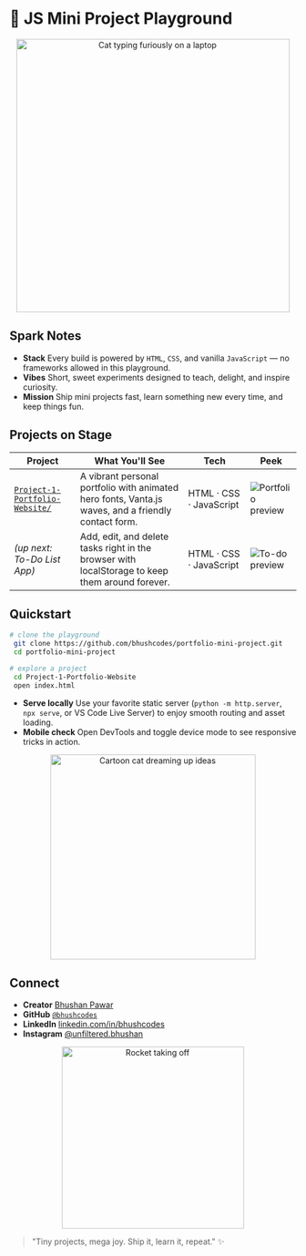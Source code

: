 # 🎉 JS Mini Project Playground

<p align="center">
  <img src="https://media.giphy.com/media/JIX9t2j0ZTN9S/giphy.gif" alt="Cat typing furiously on a laptop" width="480" />
</p>

## Spark Notes
- **Stack** Every build is powered by `HTML`, `CSS`, and vanilla `JavaScript` — no frameworks allowed in this playground.
- **Vibes** Short, sweet experiments designed to teach, delight, and inspire curiosity.
- **Mission** Ship mini projects fast, learn something new every time, and keep things fun.

## Projects on Stage
| Project | What You'll See | Tech | Peek |
| --- | --- | --- | --- |
| [`Project-1-Portfolio-Website/`](Project-1-Portfolio-Website/) | A vibrant personal portfolio with animated hero fonts, Vanta.js waves, and a friendly contact form. | HTML · CSS · JavaScript | ![Portfolio preview](https://media.giphy.com/media/11sBLVxNs7v6WA/giphy.gif) |
| *(up next: To-Do List App)* | Add, edit, and delete tasks right in the browser with localStorage to keep them around forever. | HTML · CSS · JavaScript | ![To-do preview](https://media1.giphy.com/media/v1.Y2lkPTc5MGI3NjExcHczaDMzbDJuemsxNzg3MTFrNHRmb2RkdDVicjI4MzA2Zmx6bHYzNSZlcD12MV9pbnRlcm5hbF9naWZfYnlfaWQmY3Q9Zw/h3VvCtvoLRC2TmjfSO/giphy.gif) |

## Quickstart
```bash
# clone the playground
 git clone https://github.com/bhushcodes/portfolio-mini-project.git
 cd portfolio-mini-project

# explore a project
 cd Project-1-Portfolio-Website
 open index.html
```
- **Serve locally** Use your favorite static server (`python -m http.server`, `npx serve`, or VS Code Live Server) to enjoy smooth routing and asset loading.
- **Mobile check** Open DevTools and toggle device mode to see responsive tricks in action.

<p align="center">
  <img src="https://media.giphy.com/media/l4pLY0zySvluEvr0c/giphy.gif" alt="Cartoon cat dreaming up ideas" width="360" />
</p>


## Connect
- **Creator** [Bhushan Pawar](https://bhushan-pawar.vercel.app/)
- **GitHub** [`@bhushcodes`](https://github.com/bhushcodes)
- **LinkedIn** [linkedin.com/in/bhushcodes](https://www.linkedin.com/in/bhushcodes/)
- **Instagram** [@unfiltered.bhushan](https://www.instagram.com/unfiltered.bhushan/)

<p align="center">
  <img src="https://media1.giphy.com/media/v1.Y2lkPTc5MGI3NjExbWJxY3NndHQ5MWN5ZHY1MGJqcXV1b2tkMjFxNnBjaTA5a3dvMGtmeiZlcD12MV9pbnRlcm5hbF9naWZfYnlfaWQmY3Q9Zw/nR4L10XlJcSeQ/giphy.gif" alt="Rocket taking off" width="320" />
</p>

> "Tiny projects, mega joy. Ship it, learn it, repeat." ✨
